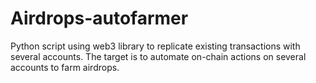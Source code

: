 # Airdrops-autofarmer
Python script using web3 library to replicate existing transactions with several accounts. The target is to automate on-chain actions on several accounts to farm airdrops.
